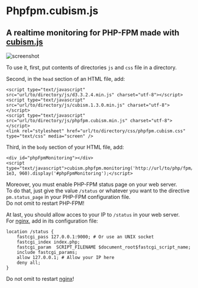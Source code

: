 # Phpfpm.cubism.js

## A realtime monitoring for PHP-FPM made with [cubism.js](http://square.github.io/cubism/)

![screenshot](/screenshot.png?raw=true)

To use it, first, put contents of directories `js` and `css` file in a directory.  

Second, in the `head` section of an HTML file, add:
```
<script type="text/javascript" src="url/to/directory/js/d3.3.2.4.min.js" charset="utf-8"></script>
<script type="text/javascript" src="url/to/directory/js/cubism.1.3.0.min.js" charset="utf-8"></script>
<script type="text/javascript" src="url/to/directory/js/phpfpm.cubism.min.js" charset="utf-8"></script>
<link rel="stylesheet" href="url/to/directory/css/phpfpm.cubism.css" type="text/css" media="screen" />
```

Third, in the `body` section of your HTML file, add:
```
<div id="phpFpmMonitoring"></div>
<script type="text/javascript">cubism.phpfpm.monitoring('http://url/to/php/fpm/status', 1e3, 960).display('#phpFpmMonitoring');</script>
```

Moreover, you must enable PHP-FPM status page on your web server.  
To do that, just give the value `/status` or whatever you want to the directive `pm.status_page` in your PHP-FPM configuration file.  
Do not omit to restart PHP-FPM!  

At last, you should allow acces to your IP to `/status` in your web server.  
For [nginx](http://wiki.nginx.org/Main), add in its configuration file:
```
location /status {
    fastcgi_pass 127.0.0.1:9000; # Or use an UNIX socket
    fastcgi_index index.php;
    fastcgi_param  SCRIPT_FILENAME $document_root$fastcgi_script_name;
    include fastcgi_params;
    allow 127.0.0.1; # Allow your IP here
    deny all;
}
```
Do not omit to restart [nginx](http://wiki.nginx.org/Main)!

